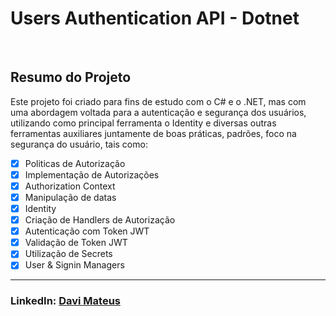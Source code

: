 # Users Authentication API - Dotnet

<br/>

## Resumo do Projeto
Este projeto foi criado para fins de estudo com o C# e o .NET, mas com uma abordagem voltada para a autenticação e segurança dos usuários, utilizando como principal ferramenta o Identity e diversas outras ferramentas auxiliares juntamente de boas práticas, padrões, foco na segurança do usuário, tais como:
- [X] Politicas de Autorização
- [X] Implementação de Autorizações
- [X] Authorization Context
- [X] Manipulação de datas
- [X] Identity
- [X] Criação de Handlers de Autorização
- [X] Autenticação com Token JWT
- [X] Validação de Token JWT
- [X] Utilização de Secrets
- [X] User & Signin Managers

---

### LinkedIn: [Davi Mateus](https://www.linkedin.com/in/davimateusg/)
